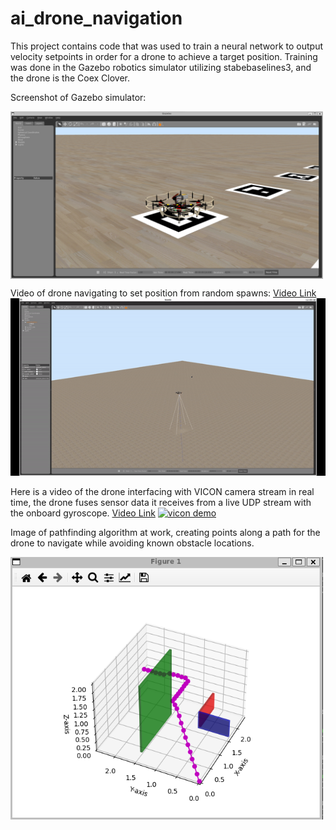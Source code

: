 # ai_drone_navigation

This project contains code that was used to train a neural network to output velocity setpoints
in order for a drone to achieve a target position. Training was done in the Gazebo robotics
simulator utilizing stabebaselines3, and the drone is the Coex Clover.


Screenshot of Gazebo simulator:
<div style="display:flex; justify-content:space-between;">
  <img src="https://github.com/kyletyni/ai_drone_navigation/blob/main/images/gazebo.png" width="500">
</div>



Video of drone navigating to set position from random spawns:
<a href="https://youtu.be/EwoKA0WvnwU" target="_blank">Video Link</a>
![drone demo](https://github.com/kyletyni/ai_drone_navigation/blob/main/images/drone.gif)



Here is a video of the drone interfacing with VICON camera stream in real time, the drone fuses
sensor data it receives from a live UDP stream with the onboard gyroscope.
<a href="https://youtu.be/_Cnf-fW7EQI" target="_blank">Video Link</a>
[![vicon demo](https://img.youtube.com/vi/_Cnf-fW7EQI/0.jpg)](https://youtu.be/_Cnf-fW7EQI)




Image of pathfinding algorithm at work, creating points along a path for the drone to navigate
while avoiding known obstacle locations.
<div style="display:flex; justify-content:space-between;">
  <img src="https://github.com/kyletyni/ai_drone_navigation/blob/main/images/finder.png" width="500">
</div>
